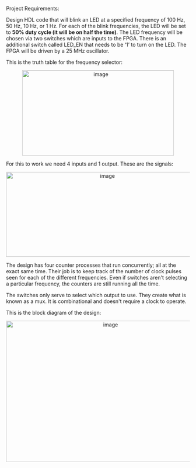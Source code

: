 Project Requirements:

Design HDL code that will blink an LED at a specified frequency of 100 Hz, 50 Hz, 10 Hz, or 1 Hz. For each of the blink frequencies, the LED will be set to **50% duty cycle (it will be on half the time)**. The LED frequency will be chosen via two switches which are inputs to the FPGA. There is an additional switch called LED_EN that needs to be ‘1’ to turn on the LED. The FPGA will be driven by a 25 MHz oscillator.

This is the truth table for the frequency selector:

<p align="center">
<img width="416" height="233" alt="image" src="https://github.com/user-attachments/assets/eb951edd-6400-4acb-890b-5c04432c27d0" />

For this to work we need 4 inputs and 1 output. These are the signals: 

<p align="center">
<img width="540" height="232" alt="image" src="https://github.com/user-attachments/assets/db6367d8-38ce-4dec-b34c-d2740416d8bc" />

The design has four counter processes that run concurrently; all at the exact same time. Their job is to keep track of the number of clock pulses seen for each of the different frequencies. Even if switches aren't selecting a particular frequency, the counters are still running all the time.

The switches only serve to select which output to use. They create what is known as a mux. It is combinational and doesn't require a clock to operate. 

This is the block diagram of the design:
<p align="center">
<img width="557" height="386" alt="image" src="https://github.com/user-attachments/assets/5cb304d7-51db-4ddf-a884-9827a361e8ed" />
